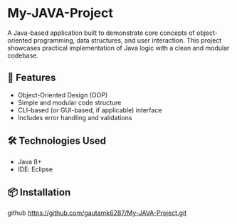 # My-JAVA-Project

A Java-based application built to demonstrate core concepts of object-oriented programming, data structures, and user interaction. This project showcases practical implementation of Java logic with a clean and modular codebase.

## 🚀 Features

- Object-Oriented Design (OOP)
- Simple and modular code structure
- CLI-based (or GUI-based, if applicable) interface
- Includes error handling and validations


## 🛠️ Technologies Used

- Java 8+ 
- IDE:  Eclipse 

## 📦 Installation

   github https://github.com/gautamk6287/My-JAVA-Project.git
